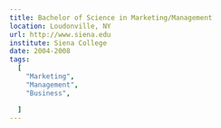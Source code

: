 ```yaml
---
title: Bachelor of Science in Marketing/Management
location: Loudonville, NY
url: http://www.siena.edu
institute: Siena College
date: 2004-2008
tags:
  [
    "Marketing",
    "Management",
    "Business",

  ]
---
```

